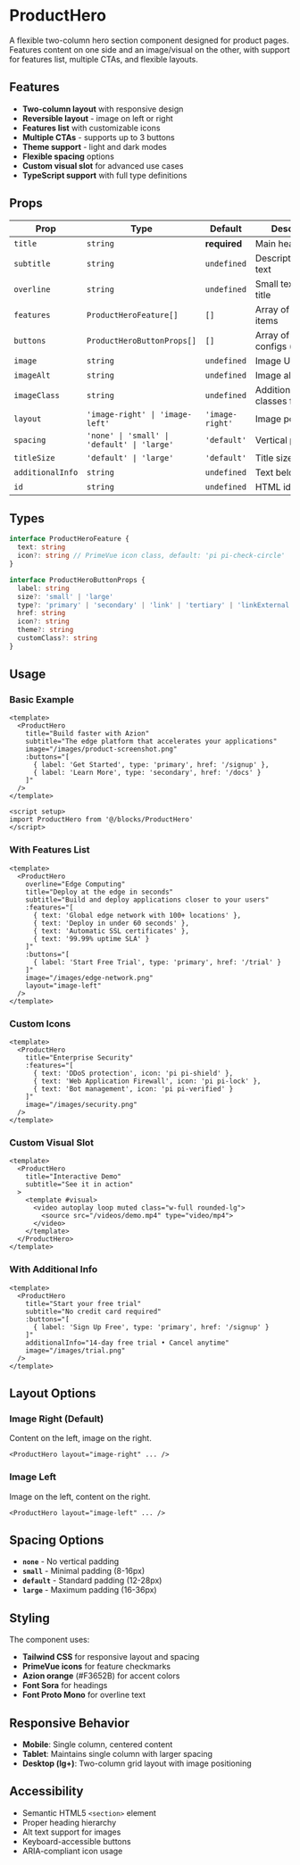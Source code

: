 # ProductHero

A flexible two-column hero section component designed for product pages. Features content on one side and an image/visual on the other, with support for features list, multiple CTAs, and flexible layouts.

## Features

- **Two-column layout** with responsive design
- **Reversible layout** - image on left or right
- **Features list** with customizable icons
- **Multiple CTAs** - supports up to 3 buttons
- **Theme support** - light and dark modes
- **Flexible spacing** options
- **Custom visual slot** for advanced use cases
- **TypeScript support** with full type definitions

## Props

| Prop | Type | Default | Description |
|------|------|---------|-------------|
| `title` | `string` | **required** | Main heading text |
| `subtitle` | `string` | `undefined` | Description/subtitle text |
| `overline` | `string` | `undefined` | Small text above title |
| `features` | `ProductHeroFeature[]` | `[]` | Array of feature items |
| `buttons` | `ProductHeroButtonProps[]` | `[]` | Array of button configs (max 3) |
| `image` | `string` | `undefined` | Image URL |
| `imageAlt` | `string` | `undefined` | Image alt text |
| `imageClass` | `string` | `undefined` | Additional CSS classes for image |
| `layout` | `'image-right' \| 'image-left'` | `'image-right'` | Image position |
| `spacing` | `'none' \| 'small' \| 'default' \| 'large'` | `'default'` | Vertical padding |
| `titleSize` | `'default' \| 'large'` | `'default'` | Title size variant |
| `additionalInfo` | `string` | `undefined` | Text below buttons |
| `id` | `string` | `undefined` | HTML id attribute |

## Types

```typescript
interface ProductHeroFeature {
  text: string
  icon?: string // PrimeVue icon class, default: 'pi pi-check-circle'
}

interface ProductHeroButtonProps {
  label: string
  size?: 'small' | 'large'
  type?: 'primary' | 'secondary' | 'link' | 'tertiary' | 'linkExternal'
  href: string
  icon?: string
  theme?: string
  customClass?: string
}
```

## Usage

### Basic Example

```vue
<template>
  <ProductHero
    title="Build faster with Azion"
    subtitle="The edge platform that accelerates your applications"
    image="/images/product-screenshot.png"
    :buttons="[
      { label: 'Get Started', type: 'primary', href: '/signup' },
      { label: 'Learn More', type: 'secondary', href: '/docs' }
    ]"
  />
</template>

<script setup>
import ProductHero from '@/blocks/ProductHero'
</script>
```

### With Features List

```vue
<template>
  <ProductHero
    overline="Edge Computing"
    title="Deploy at the edge in seconds"
    subtitle="Build and deploy applications closer to your users"
    :features="[
      { text: 'Global edge network with 100+ locations' },
      { text: 'Deploy in under 60 seconds' },
      { text: 'Automatic SSL certificates' },
      { text: '99.99% uptime SLA' }
    ]"
    :buttons="[
      { label: 'Start Free Trial', type: 'primary', href: '/trial' }
    ]"
    image="/images/edge-network.png"
    layout="image-left"
  />
</template>
```

### Custom Icons

```vue
<template>
  <ProductHero
    title="Enterprise Security"
    :features="[
      { text: 'DDoS protection', icon: 'pi pi-shield' },
      { text: 'Web Application Firewall', icon: 'pi pi-lock' },
      { text: 'Bot management', icon: 'pi pi-verified' }
    ]"
    image="/images/security.png"
  />
</template>
```


### Custom Visual Slot

```vue
<template>
  <ProductHero
    title="Interactive Demo"
    subtitle="See it in action"
  >
    <template #visual>
      <video autoplay loop muted class="w-full rounded-lg">
        <source src="/videos/demo.mp4" type="video/mp4">
      </video>
    </template>
  </ProductHero>
</template>
```

### With Additional Info

```vue
<template>
  <ProductHero
    title="Start your free trial"
    subtitle="No credit card required"
    :buttons="[
      { label: 'Sign Up Free', type: 'primary', href: '/signup' }
    ]"
    additionalInfo="14-day free trial • Cancel anytime"
    image="/images/trial.png"
  />
</template>
```

## Layout Options

### Image Right (Default)
Content on the left, image on the right.

```vue
<ProductHero layout="image-right" ... />
```

### Image Left
Image on the left, content on the right.

```vue
<ProductHero layout="image-left" ... />
```

## Spacing Options

- **`none`** - No vertical padding
- **`small`** - Minimal padding (8-16px)
- **`default`** - Standard padding (12-28px)
- **`large`** - Maximum padding (16-36px)

## Styling

The component uses:
- **Tailwind CSS** for responsive layout and spacing
- **PrimeVue icons** for feature checkmarks
- **Azion orange** (#F3652B) for accent colors
- **Font Sora** for headings
- **Font Proto Mono** for overline text

## Responsive Behavior

- **Mobile**: Single column, centered content
- **Tablet**: Maintains single column with larger spacing
- **Desktop (lg+)**: Two-column grid layout with image positioning

## Accessibility

- Semantic HTML5 `<section>` element
- Proper heading hierarchy
- Alt text support for images
- Keyboard-accessible buttons
- ARIA-compliant icon usage
